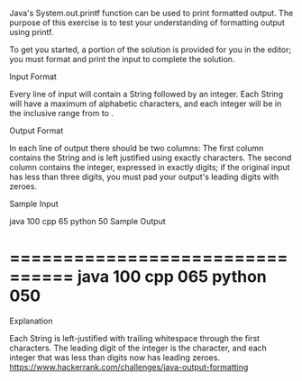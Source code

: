 Java's System.out.printf function can be used to print formatted output. The purpose of this exercise is to test your understanding of formatting output using printf.

To get you started, a portion of the solution is provided for you in the editor; you must format and print the input to complete the solution.

Input Format

Every line of input will contain a String followed by an integer. 
Each String will have a maximum of  alphabetic characters, and each integer will be in the inclusive range from to .

Output Format

In each line of output there should be two columns: 
The first column contains the String and is left justified using exactly  characters. 
The second column contains the integer, expressed in exactly  digits; if the original input has less than three digits, you must pad your output's leading digits with zeroes.

Sample Input

java 100
cpp 65
python 50
Sample Output

================================
java           100 
cpp            065 
python         050 
================================
Explanation

Each String is left-justified with trailing whitespace through the first  characters. The leading digit of the integer is the  character, and each integer that was less than  digits now has leading zeroes.
https://www.hackerrank.com/challenges/java-output-formatting
